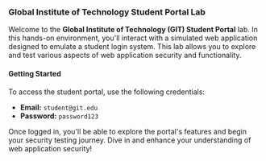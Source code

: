 ### Global Institute of Technology Student Portal Lab

Welcome to the **Global Institute of Technology (GIT) Student Portal** lab. In this hands-on environment, you'll interact with a simulated web application designed to emulate a student login system. This lab allows you to explore and test various aspects of web application security and functionality.

#### **Getting Started**

To access the student portal, use the following credentials:

- **Email:** `student@git.edu`
- **Password:** `password123`

Once logged in, you'll be able to explore the portal's features and begin your security testing journey. Dive in and enhance your understanding of web application security!